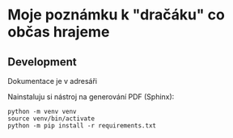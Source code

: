 Moje poznámku k "dračáku" co občas hrajeme
==========================================

Development
-----------

Dokumentace je v adresáři 

Nainstaluju si nástroj na generování PDF (Sphinx):

    python -m venv venv
    source venv/bin/activate
    python -m pip install -r requirements.txt
